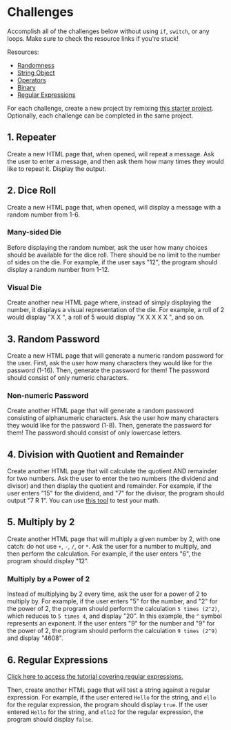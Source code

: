 # Challenges
Accomplish all of the challenges below without using `if`, `switch`, or any loops. Make sure to check the resource links if you're stuck!

Resources:
- [Randomness](https://www.w3schools.com/js/js_random.asp)
- [String Object](https://www.w3schools.com/jsref/jsref_obj_string.asp)
- [Operators](https://www.w3schools.com/jsref/jsref_operators.asp)
- [Binary](https://www.mathsisfun.com/binary-number-system.html)
- [Regular Expressions](https://developer.mozilla.org/en-US/docs/Web/JavaScript/Guide/Regular_Expressions)

For each challenge, create a new project by remixing [this starter project](https://glitch.com/edit/#!/remix/javascriptstarter). Optionally, each challenge can be completed in the same project. 

## 1. Repeater
Create a new HTML page that, when opened, will repeat a message. Ask the user to enter a message, and then ask them how many times they would like to repeat it. Display the output.

## 2. Dice Roll
Create a new HTML page that, when opened, will display a message with a random number from 1-6.

### Many-sided Die
Before displaying the random number, ask the user how many choices should be available for the dice roll. There should be no limit to the number of sides on the die. For example, if the user says "12", the program should display a random number from 1-12.

### Visual Die
Create another new HTML page where, instead of simply displaying the number, it displays a visual representation of the die. For example, a roll of 2 would display "X X ", a roll of 5 would display "X X X X X ", and so on.

## 3. Random Password
Create a new HTML page that will generate a numeric random password for the user. First, ask the user how many characters they would like for the password (1-16). Then, generate the password for them! The password should consist of only numeric characters.

### Non-numeric Password
Create another HTML page that will generate a random password consisting of alphanumeric characters. Ask the user how many characters they would like for the password (1-8). Then, generate the password for them! The password should consist of only lowercase letters.

## 4. Division with Quotient and Remainder
Create another HTML page that will calculate the quotient AND remainder for two numbers. Ask the user to enter the two numbers (the dividend and divisor) and then display the quotient and remainder. For example, if the user enters "15" for the dividend, and "7" for the divisor, the program should output "7 R 1". You can use [this tool](https://www.calculatorsoup.com/calculators/math/longdivision.php) to test your math.

## 5. Multiply by 2
Create another HTML page that will multiply a given number by 2, with one catch: do not use `+`, `-`, `/`, or `*`. Ask the user for a number to multiply, and then perform the calculation. For example, if the user enters "6", the program should display "12".

### Multiply by a Power of 2
Instead of multiplying by 2 every time, ask the user for a power of 2 to multiply by. For example, if the user enters "5" for the number, and "2" for the power of 2, the program should perform the calculation `5 times (2^2)`, which reduces to `5 times 4`, and display "20". In this example, the `^` symbol represents an exponent. If the user enters "9" for the number and "9" for the power of 2, the program should perform the calculation `9 times (2^9)` and display "4608".

## 6. Regular Expressions
[Click here to access the tutorial covering regular expressions.](https://regexone.com/)

Then, create another HTML page that will test a string against a regular expression. For example, if the user entered `Hello` for the string, and `ello` for the regular expression, the program should display `true`. If the user entered `Hello` for the string, and `ello2` for the regular expression, the program should display `false`.
